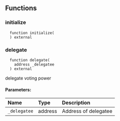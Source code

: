 



## Functions
### initialize
```solidity
  function initialize(
  ) external
```




### delegate
```solidity
  function delegate(
    address _delegatee
  ) external
```

delegate voting power

#### Parameters:
| Name | Type | Description                                                          |
| :--- | :--- | :------------------------------------------------------------------- |
|`_delegatee` | address | Address of delegatee

